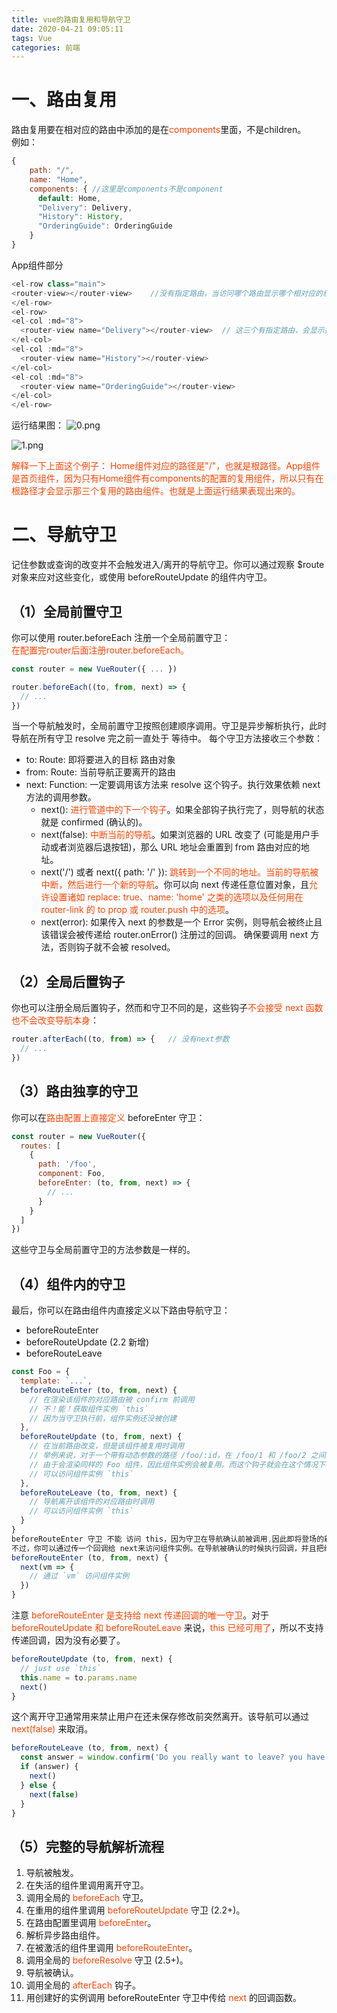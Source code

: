 ```yaml
---
title: vue的路由复用和导航守卫
date: 2020-04-21 09:05:11
tags: Vue
categories: 前端
---
```

<script type="text/javascript" src="/js/bai.js"></script>

# 一、路由复用
路由复用要在相对应的路由中添加的是在<font color="#f40">components</font>里面，不是children。  
例如：
```js
{
    path: "/",
    name: "Home",
    components: { //这里是components不是component
      default: Home,
      "Delivery": Delivery,
      "History": History,
      "OrderingGuide": OrderingGuide
    }
}
```
<!-- more -->
App组件部分
```js
<el-row class="main">
<router-view></router-view>    //没有指定路由，当访问哪个路由显示哪个相对应的组件
</el-row>
<el-row>
<el-col :md="8">
  <router-view name="Delivery"></router-view>  // 这三个有指定路由，会显示指定的组件
</el-col>
<el-col :md="8">
  <router-view name="History"></router-view>
</el-col>
<el-col :md="8">
  <router-view name="OrderingGuide"></router-view>
</el-col>
</el-row>
```
运行结果图：
![0.png](0.png)

![1.png](1.png)

<font color="#f40">
    解释一下上面这个例子：
    Home组件对应的路径是"/"，也就是根路径。App组件是首页组件，因为只有Home组件有components的配置的复用组件，所以只有在根路径才会显示那三个复用的路由组件。也就是上面运行结果表现出来的。
</font>

# 二、导航守卫
记住参数或查询的改变并不会触发进入/离开的导航守卫。你可以通过观察 $route 对象来应对这些变化，或使用 beforeRouteUpdate 的组件内守卫。

## （1）全局前置守卫
你可以使用 router.beforeEach 注册一个全局前置守卫：  
<font color="#f40">在配置完router后面注册router.beforeEach。</font>
```js
const router = new VueRouter({ ... })

router.beforeEach((to, from, next) => {
  // ...
})
```
当一个导航触发时，全局前置守卫按照创建顺序调用。守卫是异步解析执行，此时导航在所有守卫 resolve 完之前一直处于 等待中。
每个守卫方法接收三个参数：
- to: Route: 即将要进入的目标 路由对象
- from: Route: 当前导航正要离开的路由
- next: Function: 一定要调用该方法来 resolve 这个钩子。执行效果依赖 next 方法的调用参数。
  - next(): <font color="#f40">进行管道中的下一个钩子</font>。如果全部钩子执行完了，则导航的状态就是 confirmed (确认的)。
  - next(false): <font color="#f40">中断当前的导航</font>。如果浏览器的 URL 改变了 (可能是用户手动或者浏览器后退按钮)，那么 URL 地址会重置到 from 路由对应的地址。
  - next('/') 或者 next({ path: '/' }): <font color="#f40">跳转到一个不同的地址。当前的导航被中断，然后进行一个新的导航</font>。你可以向 next 传递任意位置对象，且<font color="#f40">允许设置诸如 replace: true、name: 'home' 之类的选项以及任何用在 router-link 的 to prop 或 router.push 中的选项</font>。
  - next(error):  如果传入 next 的参数是一个 Error 实例，则导航会被终止且该错误会被传递给 router.onError() 注册过的回调。
确保要调用 next 方法，否则钩子就不会被 resolved。


## （2）全局后置钩子  

你也可以注册全局后置钩子，然而和守卫不同的是，这些钩子<font color="#f40">不会接受 next 函数也不会改变导航本身</font>：
```js
router.afterEach((to, from) => {   // 没有next参数
  // ...
})
```

## （3）路由独享的守卫
你可以在<font color="#f40">路由配置上直接定义</font> beforeEnter 守卫：
```js
const router = new VueRouter({
  routes: [
    {
      path: '/foo',
      component: Foo,
      beforeEnter: (to, from, next) => {
        // ...
      }
    }
  ]
})
```
这些守卫与全局前置守卫的方法参数是一样的。

## （4）组件内的守卫
最后，你可以在路由组件内直接定义以下路由导航守卫：
- beforeRouteEnter
- beforeRouteUpdate (2.2 新增)
- beforeRouteLeave
```js
const Foo = {
  template: `...`,
  beforeRouteEnter (to, from, next) {
    // 在渲染该组件的对应路由被 confirm 前调用
    // 不！能！获取组件实例 `this`
    // 因为当守卫执行前，组件实例还没被创建
  },
  beforeRouteUpdate (to, from, next) {
    // 在当前路由改变，但是该组件被复用时调用
    // 举例来说，对于一个带有动态参数的路径 /foo/:id，在 /foo/1 和 /foo/2 之间跳转的时候，
    // 由于会渲染同样的 Foo 组件，因此组件实例会被复用。而这个钩子就会在这个情况下被调用。
    // 可以访问组件实例 `this`
  },
  beforeRouteLeave (to, from, next) {
    // 导航离开该组件的对应路由时调用
    // 可以访问组件实例 `this`
  }
}
beforeRouteEnter 守卫 不能 访问 this，因为守卫在导航确认前被调用,因此即将登场的新组件还没被创建。
不过，你可以通过传一个回调给 next来访问组件实例。在导航被确认的时候执行回调，并且把组件实例作为回调方法的参数。
beforeRouteEnter (to, from, next) {
  next(vm => {
    // 通过 `vm` 访问组件实例
  })
}
```
注意
 <font color="#f40">beforeRouteEnter 是支持给 next 传递回调的唯一守卫</font>。对于 <font color="#f40">beforeRouteUpdate 和 beforeRouteLeave</font> 来说，<font color="#f40">this 已经可用了</font>，所以不支持传递回调，因为没有必要了。
```js
beforeRouteUpdate (to, from, next) {
  // just use `this`
  this.name = to.params.name
  next()
}
```
这个离开守卫通常用来禁止用户在还未保存修改前突然离开。该导航可以通过 <font color="#f40">next(false)</font> 来取消。
```js
beforeRouteLeave (to, from, next) {
  const answer = window.confirm('Do you really want to leave? you have unsaved changes!')
  if (answer) {
    next()
  } else {
    next(false)
  }
}
```

## （5）完整的导航解析流程

1. 导航被触发。
2. 在失活的组件里调用离开守卫。
3. 调用全局的 <font color="#f40">beforeEach</font> 守卫。
4. 在重用的组件里调用 <font color="#f40">beforeRouteUpdate</font> 守卫 (2.2+)。
5. 在路由配置里调用 <font color="#f40">beforeEnter</font>。
6. 解析异步路由组件。
7. 在被激活的组件里调用 <font color="#f40">beforeRouteEnter</font>。
8. 调用全局的 <font color="#f40">beforeResolve</font> 守卫 (2.5+)。
9. 导航被确认。
10. 调用全局的 <font color="#f40">afterEach</font> 钩子。     
11. 用创建好的实例调用 beforeRouteEnter 守卫中传给 <font color="#f40">next</font> 的回调函数。

